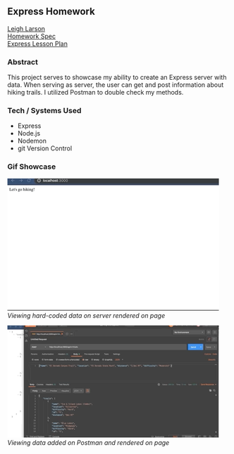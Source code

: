 ## Express Homework

[Leigh Larson](https://github.com/leighlars) <br/>
[Homework Spec](https://gist.github.com/cbdallavalle/83287a763b8c178d4dfd5d9ea03d981c) <br />
[Express Lesson Plan](https://frontend.turing.io/lessons/module-3/express.html) <br />

### Abstract
This project serves to showcase my ability to create an Express server with data. 
When serving as server, the user can get and post information about hiking trails. 
I utilized Postman to double check my methods.

### Tech / Systems Used
- Express
- Node.js
- Nodemon
- git Version Control

### Gif Showcase
![gif of data on server](./images/server-storage.gif)</br>
*Viewing hard-coded data on server rendered on page*


![gif of data updated on Postman to server](./images/updating-server.gif)</br>
*Viewing data added on Postman and rendered on page*



